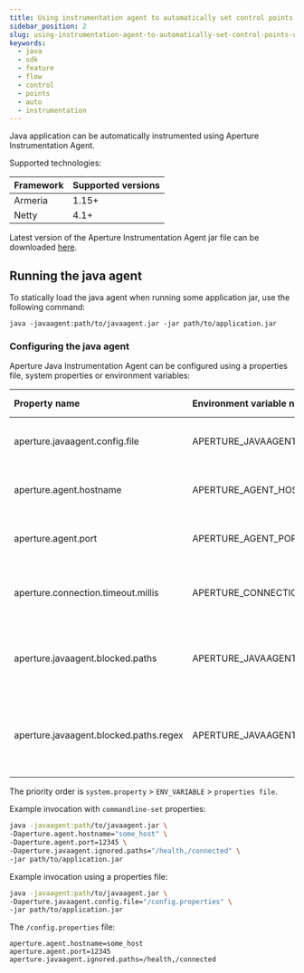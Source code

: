 ```yaml
---
title: Using instrumentation agent to automatically set control points
sidebar_position: 2
slug: using-instrumentation-agent-to-automatically-set-control-points-using-java-sdk
keywords:
  - java
  - sdk
  - feature
  - flow
  - control
  - points
  - auto
  - instrumentation
---
```


Java application can be automatically instrumented using Aperture
Instrumentation Agent.

Supported technologies:

| Framework | Supported versions |
| :-------- | :----------------- |
| Armeria   | 1.15+              |
| Netty     | 4.1+               |

Latest version of the Aperture Instrumentation Agent jar file can be downloaded
[here][download_link].

## Running the java agent

To statically load the java agent when running some application jar, use the
following command:

`java -javaagent:path/to/javaagent.jar -jar path/to/application.jar`

### Configuring the java agent

Aperture Java Instrumentation Agent can be configured using a properties file,
system properties or environment variables:

<!-- vale off -->

| Property name                          | Environment variable name              | Default value | Description                                                                |
| :------------------------------------- | :------------------------------------- | :------------ | :------------------------------------------------------------------------- |
| aperture.javaagent.config.file         | APERTURE_JAVAAGENT_CONFIG_FILE         |               | Path to a file containing configuration properties                         |
| aperture.agent.hostname                | APERTURE_AGENT_HOSTNAME                | localhost     | Hostname of Aperture Agent to connect to                                   |
| aperture.agent.port                    | APERTURE_AGENT_PORT                    | 8089          | Port of Aperture Agent to connect to                                       |
| aperture.connection.timeout.millis     | APERTURE_CONNECTION_TIMEOUT_MILLIS     | 1000          | Aperture Agent connection timeout in milliseconds                          |
| aperture.javaagent.blocked.paths       | APERTURE_JAVAAGENT_BLOCKED_PATHS       |               | Comma-separated list of paths that should not start a flow                 |
| aperture.javaagent.blocked.paths.regex | APERTURE_JAVAAGENT_BLOCKED_PATHS_REGEX |               | Whether the configured blocked paths should be read as regular expressions |

<!-- vale on -->

The priority order is `system.property` > `ENV_VARIABLE` > `properties file`.

Example invocation with `commandline-set` properties:

```sh
java -javaagent:path/to/javaagent.jar \
-Daperture.agent.hostname="some_host" \
-Daperture.agent.port=12345 \
-Daperture.javaagent.ignored.paths="/health,/connected" \
-jar path/to/application.jar
```

Example invocation using a properties file:

```sh
java -javaagent:path/to/javaagent.jar \
-Daperture.javaagent.config.file="/config.properties" \
-jar path/to/application.jar
```

The `/config.properties` file:

```properties
aperture.agent.hostname=some_host
aperture.agent.port=12345
aperture.javaagent.ignored.paths=/health,/connected
```

[download_link]:
  https://repo1.maven.org/maven2/com/fluxninja/aperture/aperture-javaagent/1.0.0/aperture-javaagent-1.0.0.jar
